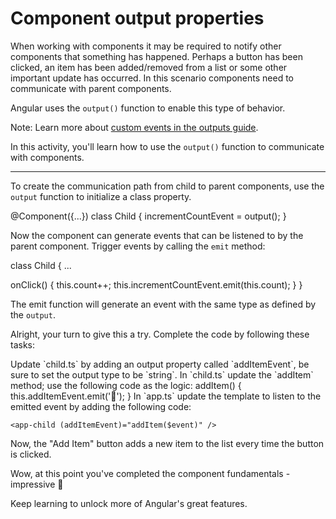 # Component output properties 

When working with components it may be required to notify other components that something has happened. Perhaps a button has been clicked, an item has been added/removed from a list or some other important update has occurred. In this scenario components need to communicate with parent components.

Angular uses the `output()` function to enable this type of behavior.

Note: Learn more about [custom events in the outputs guide](/guide/components/outputs).

In this activity, you'll learn how to use the `output()` function to communicate with components.

<hr />

To create the communication path from child to parent components, use the `output` function to initialize a class property.

<docs-code header="child.ts" language="ts">
@Component({...})
class Child {
  incrementCountEvent = output<number>();
}
</docs-code>

Now the component can generate events that can be listened to by the parent component. Trigger events by calling the `emit` method:

<docs-code header="child.ts" language="ts">
class Child {
  ...

  onClick() {
    this.count++;
    this.incrementCountEvent.emit(this.count);
  }
}
</docs-code>

The emit function will generate an event with the same type as defined by the `output`.

Alright, your turn to give this a try. Complete the code by following these tasks:

<docs-workflow>

<docs-step title="Add an `output()` property">
Update `child.ts` by adding an output property called `addItemEvent`, be sure to set the output type to be `string`.
</docs-step>

<docs-step title="Complete `addItem` method">
In `child.ts` update the `addItem` method; use the following code as the logic:

<docs-code header="child.ts" highlight="[2]" language="ts">
addItem() {
  this.addItemEvent.emit('🐢');
}
</docs-code>

</docs-step>

<docs-step title="Update the `App` template">
In `app.ts` update the template to listen to the emitted event by adding the following code:

```angular-html
<app-child (addItemEvent)="addItem($event)" />
```

Now, the "Add Item" button adds a new item to the list every time the button is clicked.

</docs-step>

</docs-workflow>

Wow, at this point you've completed the component fundamentals - impressive 👏

Keep learning to unlock more of Angular's great features.
